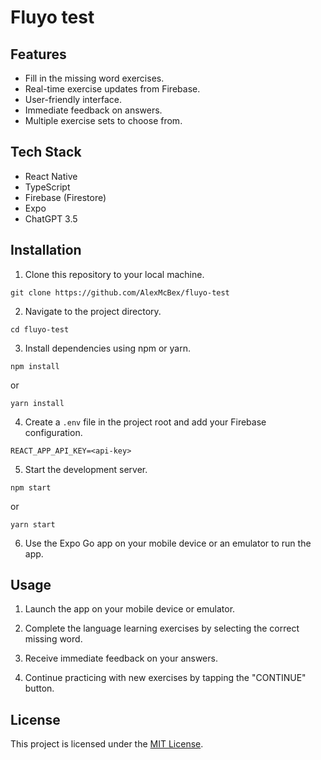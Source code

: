 
# Fluyo test

## Features

- Fill in the missing word exercises.
- Real-time exercise updates from Firebase.
- User-friendly interface.
- Immediate feedback on answers.
- Multiple exercise sets to choose from.

## Tech Stack

- React Native
- TypeScript
- Firebase (Firestore)
- Expo
- ChatGPT 3.5

## Installation

1. Clone this repository to your local machine.

```
git clone https://github.com/AlexMcBex/fluyo-test
```

2. Navigate to the project directory.

```
cd fluyo-test
```

3. Install dependencies using npm or yarn.

```
npm install
```

or

```
yarn install
```

4. Create a `.env` file in the project root and add your Firebase configuration.

```
REACT_APP_API_KEY=<api-key>
```

5. Start the development server.

```
npm start
```

or

```
yarn start
```

6. Use the Expo Go app on your mobile device or an emulator to run the app.

## Usage

1. Launch the app on your mobile device or emulator.

2. Complete the language learning exercises by selecting the correct missing word.

3. Receive immediate feedback on your answers.

4. Continue practicing with new exercises by tapping the "CONTINUE" button.

## License

This project is licensed under the [MIT License](LICENSE).